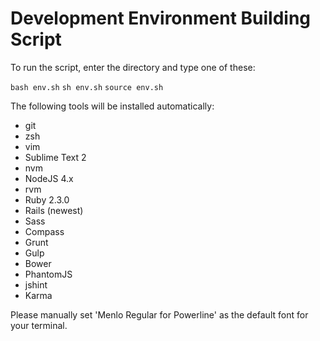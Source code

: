 Development Environment Building Script
=======================================


To run the script, enter the directory and type one of these:

`bash env.sh`
`sh env.sh`
`source env.sh`

The following tools will be installed automatically:

* git
* zsh
* vim
* Sublime Text 2
* nvm
* NodeJS 4.x
* rvm
* Ruby 2.3.0
* Rails (newest)
* Sass
* Compass
* Grunt
* Gulp
* Bower
* PhantomJS
* jshint
* Karma


Please manually set 'Menlo Regular for Powerline' as the default font for your terminal.
